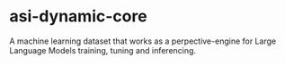 # asi-dynamic-core
A machine learning dataset that works as a perpective-engine for Large Language Models training, tuning and inferencing.
